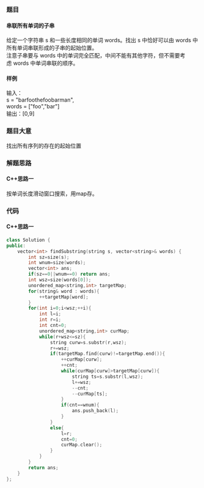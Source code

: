 ### 题目
#### 串联所有单词的子串
给定一个字符串 s 和一些长度相同的单词 words。找出 s 中恰好可以由 words 中所有单词串联形成的子串的起始位置。  
注意子串要与 words 中的单词完全匹配，中间不能有其他字符，但不需要考虑 words 中单词串联的顺序。
#### 样例
输入：  
  s = "barfoothefoobarman",  
  words = ["foo","bar"]  
输出：[0,9]
### 题目大意
找出所有序列的存在的起始位置
### 解题思路
#### C++思路一
按单词长度滑动窗口搜索，用map存。
### 代码
#### C++思路一
```C++
class Solution {
public:
    vector<int> findSubstring(string s, vector<string>& words) {
        int sz=size(s);
        int wnum=size(words);
        vector<int> ans;
        if(sz==0||wnum==0) return ans;
        int wsz=size(words[0]);
        unordered_map<string,int> targetMap;
        for(string& word : words){
            ++targetMap[word];
        }
        for(int i=0;i<wsz;++i){
            int l=i;
            int r=i;
            int cnt=0;
            unordered_map<string,int> curMap;
            while(r+wsz<=sz){
                string curw=s.substr(r,wsz);
                r+=wsz;
                if(targetMap.find(curw)!=targetMap.end()){
                    ++curMap[curw];
                    ++cnt;
                    while(curMap[curw]>targetMap[curw]){
                        string ts=s.substr(l,wsz);
                        l+=wsz;
                        --cnt;
                        --curMap[ts];
                    }
                    if(cnt==wnum){
                        ans.push_back(l);
                    }
                }
                else{
                    l=r;
                    cnt=0;
                    curMap.clear();
                }
            }
        }
        return ans;
    }
};
```